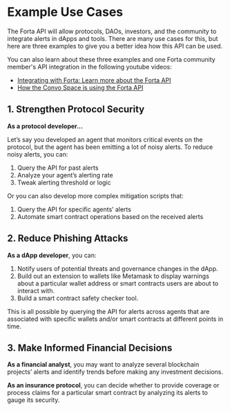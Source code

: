# Example Use Cases

The Forta API will allow protocols, DAOs, investors, and the community to integrate alerts in dApps and tools.
There are many use cases for this, but here are three examples to give you a better idea how this API can be used. 

You can also learn about these three examples and one Forta community member's API integration in the following youtube videos:

* [Integrating with Forta: Learn more about the Forta API](https://www.youtube.com/watch?v=xkxS7d2i5ms)
* [How the Convo Space is using the Forta API](https://www.youtube.com/watch?v=XmI_C5MjIjk)

## 1. Strengthen Protocol Security

**As a protocol developer...**

Let’s say you developed an agent that monitors critical events on the protocol, but the agent has been emitting a lot of noisy alerts. 
To reduce noisy alerts, you can:

1. Query the API for past alerts
2. Analyze your agent’s alerting rate
3. Tweak alerting threshold or logic

Or you can also develop more complex mitigation scripts that:

1. Query the API for specific agents’ alerts
2. Automate smart contract operations based on the received alerts

## 2. Reduce Phishing Attacks

**As a dApp developer**, you can:

1. Notify users of potential threats and governance changes in the dApp. 
2. Build out an extension to wallets like Metamask to display warnings about a particular wallet address or smart contracts users are about to interact with.
3. Build a smart contract safety checker tool.

This is all possible by querying the API for alerts across agents that are associated with specific wallets and/or smart contracts at different points in time. 

## 3. Make Informed Financial Decisions

**As a financial analyst**, you may want to analyze several blockchain projects’ alerts and identify trends before making any investment decisions.

**As an insurance protocol**, you can decide whether to provide coverage or process claims for a particular smart contract by analyzing its alerts to gauge its security. 
